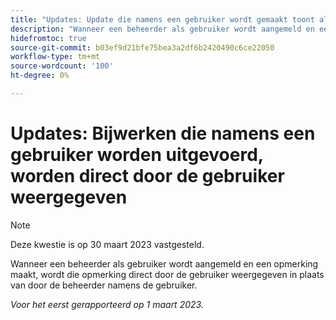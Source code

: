 ```yaml
---
title: "Updates: Update die namens een gebruiker wordt gemaakt toont als direct van de gebruiker"
description: "Wanneer een beheerder als gebruiker wordt aangemeld en een opmerking maakt, wordt die opmerking direct door de gebruiker weergegeven in plaats van door de beheerder namens de gebruiker."
hidefromtoc: true
source-git-commit: b03ef9d21bfe75bea3a2df6b2420490c6ce22050
workflow-type: tm+mt
source-wordcount: '100'
ht-degree: 0%

---
```



# Updates: Bijwerken die namens een gebruiker worden uitgevoerd, worden direct door de gebruiker weergegeven

>[!NOTE]
>
>Deze kwestie is op 30 maart 2023 vastgesteld.

Wanneer een beheerder als gebruiker wordt aangemeld en een opmerking maakt, wordt die opmerking direct door de gebruiker weergegeven in plaats van door de beheerder namens de gebruiker.

_Voor het eerst gerapporteerd op 1 maart 2023._

